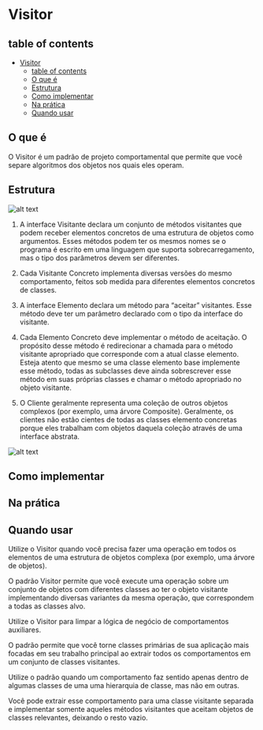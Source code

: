 # Visitor

## table of contents

- [Visitor](#visitor)
  - [table of contents](#table-of-contents)
  - [O que é](#o-que-é)
  - [Estrutura](#estrutura)
  - [Como implementar](#como-implementar)
  - [Na prática](#na-prática)
  - [Quando usar](#quando-usar)

## O que é

O Visitor é um padrão de projeto comportamental que permite que você separe algoritmos dos objetos nos quais eles operam.

## Estrutura

![alt text](image.png)



1. A interface Visitante declara um conjunto de métodos visitantes que podem receber elementos concretos de uma estrutura de objetos como argumentos. Esses métodos podem ter os mesmos nomes se o programa é escrito em uma linguagem que suporta sobrecarregamento, mas o tipo dos parâmetros devem ser diferentes.

2. Cada Visitante Concreto implementa diversas versões do mesmo comportamento, feitos sob medida para diferentes elementos concretos de classes.

3. A interface Elemento declara um método para “aceitar” visitantes. Esse método deve ter um parâmetro declarado com o tipo da interface do visitante.

4. Cada Elemento Concreto deve implementar o método de aceitação. O propósito desse método é redirecionar a chamada para o método visitante apropriado que corresponde com a atual classe elemento. Esteja atento que mesmo se uma classe elemento base implemente esse método, todas as subclasses deve ainda sobrescrever esse método em suas próprias classes e chamar o método apropriado no objeto visitante.

5. O Cliente geralmente representa uma coleção de outros objetos complexos (por exemplo, uma árvore Composite). Geralmente, os clientes não estão cientes de todas as classes elemento concretas porque eles trabalham com objetos daquela coleção através de uma interface abstrata.

![alt text](image.png)


## Como implementar

## Na prática

## Quando usar

Utilize o Visitor quando você precisa fazer uma operação em todos os elementos de uma estrutura de objetos complexa (por exemplo, uma árvore de objetos).

O padrão Visitor permite que você execute uma operação sobre um conjunto de objetos com diferentes classes ao ter o objeto visitante implementando diversas variantes da mesma operação, que correspondem a todas as classes alvo.

Utilize o Visitor para limpar a lógica de negócio de comportamentos auxiliares.

O padrão permite que você torne classes primárias de sua aplicação mais focadas em seu trabalho principal ao extrair todos os comportamentos em um conjunto de classes visitantes.

Utilize o padrão quando um comportamento faz sentido apenas dentro de algumas classes de uma uma hierarquia de classe, mas não em outras.

Você pode extrair esse comportamento para uma classe visitante separada e implementar somente aqueles métodos visitantes que aceitam objetos de classes relevantes, deixando o resto vazio.
